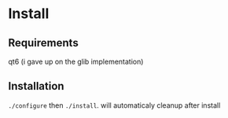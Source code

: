 
# Install

## Requirements

qt6 (i gave up on the glib implementation)

## Installation

`./configure` then `./install`. will automaticaly cleanup after install

